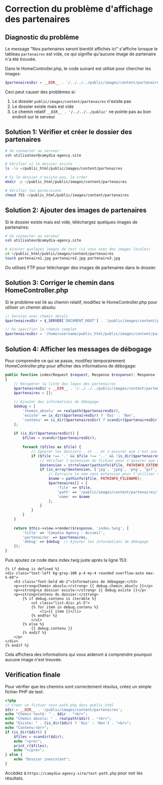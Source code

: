 # Correction du problème d'affichage des partenaires

## Diagnostic du problème

Le message "Nos partenaires seront bientôt affichés ici" s'affiche lorsque le tableau `partenaires` est vide, ce qui signifie qu'aucune image de partenaire n'a été trouvée.

Dans le HomeController.php, le code suivant est utilisé pour chercher les images:
```php
$partenairesDir = __DIR__ . '/../../../public/images/content/partenaires';
```

Ceci peut causer des problèmes si:
1. Le dossier `public/images/content/partenaires` n'existe pas
2. Le dossier existe mais est vide
3. Le chemin relatif `__DIR__ . '/../../../public'` ne pointe pas au bon endroit sur le serveur

## Solution 1: Vérifier et créer le dossier des partenaires

```bash
# Se connecter au serveur
ssh utilisateur@camydia-agency.site

# Vérifier si le dossier existe
ls -la ~/public_html/public/images/content/partenaires

# Si le dossier n'existe pas, le créer
mkdir -p ~/public_html/public/images/content/partenaires

# Vérifier les permissions
chmod 755 ~/public_html/public/images/content/partenaires
```

## Solution 2: Ajouter des images de partenaires

Si le dossier existe mais est vide, téléchargez quelques images de partenaires:

```bash
# Se connecter au serveur
ssh utilisateur@camydia-agency.site

# Ajouter quelques images de test (si vous avez des images locales)
cd ~/public_html/public/images/content/partenaires
touch partenaire1.jpg partenaire2.jpg partenaire3.jpg
```

Ou utilisez FTP pour télécharger des images de partenaires dans le dossier.

## Solution 3: Corriger le chemin dans HomeController.php

Si le problème est lié au chemin relatif, modifiez le HomeController.php pour utiliser un chemin absolu:

```php
// Version avec chemin absolu
$partenairesDir = $_SERVER['DOCUMENT_ROOT'] . '/public/images/content/partenaires';

// Ou spécifier le chemin complet
$partenairesDir = '/home/username/public_html/public/images/content/partenaires';
```

## Solution 4: Afficher les messages de débogage

Pour comprendre ce qui se passe, modifiez temporairement HomeController.php pour afficher des informations de débogage:

```php
public function index(Request $request, Response $response): Response
{
    // Récupérer la liste des logos des partenaires
    $partenairesDir = __DIR__ . '/../../../public/images/content/partenaires';
    $partenaires = [];
    
    // Ajouter des informations de débogage
    $debug = [
        'chemin_absolu' => realpath($partenairesDir),
        'existe' => is_dir($partenairesDir) ? 'Oui' : 'Non',
        'contenu' => is_dir($partenairesDir) ? scandir($partenairesDir) : 'Dossier inexistant'
    ];
    
    if (is_dir($partenairesDir)) {
        $files = scandir($partenairesDir);
        
        foreach ($files as $file) {
            // Ignorer les dossiers . et .. et s'assurer que c'est une image
            if ($file !== '.' && $file !== '..' && !is_dir($partenairesDir . '/' . $file)) {
                // Vérifier l'extension du fichier pour s'assurer que c'est une image
                $extension = strtolower(pathinfo($file, PATHINFO_EXTENSION));
                if (in_array($extension, ['jpg', 'jpeg', 'png', 'gif', 'webp'])) {
                    // Extraire le nom sans extension pour l'utiliser comme alt text
                    $name = pathinfo($file, PATHINFO_FILENAME);
                    $partenaires[] = [
                        'file' => $file,
                        'path' => '/public/images/content/partenaires/' . $file,
                        'name' => $name
                    ];
                }
            }
        }
    }
    
    return $this->view->render($response, 'index.twig', [
        'title' => 'Camydia Agency - Accueil',
        'partenaires' => $partenaires,
        'debug' => $debug  // Ajouter les informations de débogage
    ]);
}
```

Puis ajoutez ce code dans index.twig juste après la ligne 153:

```twig
{% if debug is defined %}
<div class="text-left bg-gray-100 p-4 my-4 rounded overflow-auto max-h-60">
    <h3 class="font-bold mb-2">Informations de débogage:</h3>
    <p><strong>Chemin absolu:</strong> {{ debug.chemin_absolu }}</p>
    <p><strong>Le dossier existe:</strong> {{ debug.existe }}</p>
    <p><strong>Contenu du dossier:</strong> 
        {% if debug.contenu is iterable %}
            <ul class="list-disc pl-5">
            {% for item in debug.contenu %}
                <li>{{ item }}</li>
            {% endfor %}
            </ul>
        {% else %}
            {{ debug.contenu }}
        {% endif %}
    </p>
</div>
{% endif %}
```

Cela affichera des informations qui vous aideront à comprendre pourquoi aucune image n'est trouvée.

## Vérification finale

Pour vérifier que les chemins sont correctement résolus, créez un simple fichier PHP de test:

```php
<?php
// Créer un fichier test-path.php dans public_html
$dir = __DIR__ . '/public/images/content/partenaires';
echo "Chemin testé: " . $dir . "<br>";
echo "Chemin absolu: " . realpath($dir) . "<br>";
echo "Existe: " . (is_dir($dir) ? 'Oui' : 'Non') . "<br>";
echo "Contenu:<br>";
if (is_dir($dir)) {
    $files = scandir($dir);
    echo "<pre>";
    print_r($files);
    echo "</pre>";
} else {
    echo "Dossier inexistant";
}
```

Accédez à `https://camydia-agency.site/test-path.php` pour voir les résultats.
